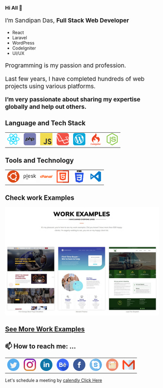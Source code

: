 ### Hi All 👋

<p style="font-size:1.2rem">I’m Sandipan Das, 
<strong> Full Stack Web Developer</strong> </p>
<ul>
<li>React </li>
<li>Laravel </li>
<li>WordPress </li>
<li>CodeIgniter </li>
<li>UI/UX </li>
</ul>
<p style="font-size:1.2rem">Programming is my passion and profession. </p>
<p style="font-size:1.2rem">Last few years, I have completed hundreds of web projects using various platforms. </p>
<p style="font-size:1.2rem"> <strong>I’m very passionate about sharing my expertise globally and help out others.</strong>  </p>
<h2><strong>Language and Tech Stack</strong></h2>
<table>
    <td> <img src="img/react-svgrepo-com.svg" width="40px" alt="React"> </td>
    <td> <img src="img/php-svgrepo-com.svg" width="40px" alt="PHP"> </td>
    <td> <img src="img/js-svgrepo-com.svg" width="40px" alt="JavaScript"> </td>
    <td> <img src="img/laravel-logo-svgrepo-com.svg" width="40px" alt="Laravel"> </td>
    <td> <img src="img/wordpress-svgrepo-com.svg" width="40px" alt="WordPress"> </td>
    <td> <img src="img/codeigniter-logo-svgrepo-com.svg" width="40px" alt="CodeIgniter"> </td>
    <td> <img src="img/nodejs-icon-logo-svgrepo-com.svg" width="40px"  alt="NodeJs"> </td>
</table>
<h2><strong>Tools and Technology</strong></h2>
<table>
    <td> <img src="img/ubuntu-svgrepo-com.svg" width="40px" alt="ubuntu"> </td>
    <td> <img src="img/plesk-svgrepo-com.svg" width="40px" alt="plesk"> </td>
    <td> <img src="img/cpanel-svgrepo-com.svg" width="40px" alt="cpanel"> </td>
    <td> <img src="img/html-svgrepo-com.svg" width="40px" alt="HTML5"> </td>
    <td> <img src="img/css-3-svgrepo-com.svg" width="40px" alt="CSS3"> </td>
    <td> <img src="img/vscode3-svgrepo-com.svg" width="40px" alt="VsCode"> </td>
</table>
<h2><strong>Check work Examples</strong></h2>
<img src="img/work-example.jpg" alt="Work Examples">
<h2><strong> <a href="https://sandipandas.net">See More Work Examples</a> </strong></h2>

<h2><strong>📫 How to reach me: ...</strong></h2>
<table>
    <td><a target="_blank" href="https://twitter.com/sandipandas_net"> <img width="40px" src="img/twitter-svgrepo-com.svg" alt="twitter"></a></td>
    <td><a target="_blank" href="https://www.instagram.com/sandipandas.dev/">
        <img width="40px" src="img/instagram-svgrepo-com.svg" alt="Instagram">
    </a></td>
    <td><a target="_blank" href="https://www.linkedin.com/in/sandipandasdev/">
        <img src="img/linkedin-svgrepo-com.svg" width="40px" alt="Linkedin">
    </a></td>
    <td><a target="_blank" href="https://www.behance.net/sandipand">
        <img src="img/behance-svgrepo-com.svg" width="40px" alt="Behance">
    </a></td>
    <td><a target="_blank" href="https://www.facebook.com/sandipandas.net">
        <img src="img/facebook-svgrepo-com.svg" width="40px" alt="Facebook">
    </a></td>
    <td><a target="_blank" href="skype:live:sandipanbdas?chat">
        <img src="img/skype-svgrepo-com.svg" width="40px" alt="Skype: sandipanbdas">
    </a></td>
    <td><a target="_blank" href="https://calendly.com/sandipandas/15min">
        <img src="img/calendar-svgrepo-com.svg" width="40px" alt="Calendly">
    </a></td>
    <td><a target="_blank" href="mailto:hello@sandipandas.net">
        <img src="img/gmail-svgrepo-com.svg" width="40px" alt="Email">
    </a></td>
</table>
Let's schedule a meeting by  <a href="https://calendly.com/sandipandas/15min">calendly Click Here </a>

<!--
**sandidas/sandidas** is a ✨ _special_ ✨ repository because its `README.md` (this file) appears on your GitHub profile.

Here are some ideas to get you started:

- 🔭 I’m currently working on ...
- 🌱 I’m currently learning ...
- 👯 I’m looking to collaborate on ...
- 🤔 I’m looking for help with ...
- 💬 Ask me about ...
- 📫 How to reach me: ...
- 😄 Pronouns: ...
- ⚡ Fun fact: ...
-->
